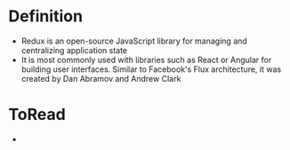 # Definition
* Redux is an open-source JavaScript library for managing and centralizing application state
* It is most commonly used with libraries such as React or Angular for building user interfaces. Similar to Facebook's Flux architecture, it was created by Dan Abramov and Andrew Clark


# ToRead
* 
